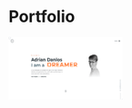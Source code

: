# Portfolio

<img src="https://raw.githubusercontent.com/AdrianDanlos/Portfolio/master/public/images/github.png" alt="logo" width="200"            height="110"/>
